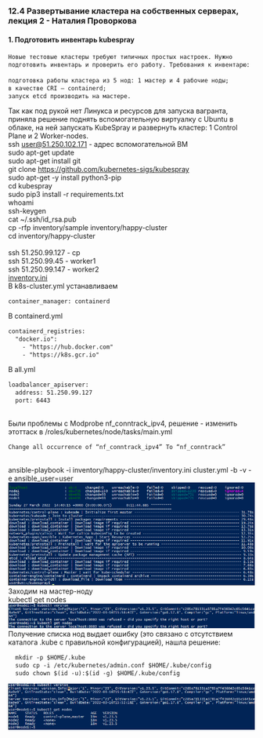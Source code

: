 ### 12.4 Развертывание кластера на собственных серверах, лекция 2 - Наталия Проворкова
#### 1. Подготовить инвентарь kubespray
```
Новые тестовые кластеры требуют типичных простых настроек. Нужно подготовить инвентарь и проверить его работу. Требования к инвентарю:

подготовка работы кластера из 5 нод: 1 мастер и 4 рабочие ноды;
в качестве CRI — containerd;
запуск etcd производить на мастере.
```
Так как под рукой нет Линукса и ресурсов для запуска вагранта, приняла решение поднять вспомогательную виртуалку с Ubuntu в облаке, на ней запускать KubeSpray и развернуть кластер: 1 Control Plane и 2 Worker-nodes.
<br>ssh  user@51.250.102.171 - адрес вспомогательной ВМ
<br>sudo apt-get update 
<br>sudo apt-get install git
<br>git clone https://github.com/kubernetes-sigs/kubespray
<br>sudo apt-get -y install python3-pip
<br>cd kubespray
<br>sudo pip3 install -r requirements.txt
<br>whoami
<br>ssh-keygen
<br>cat ~/.ssh/id_rsa.pub
<br>cp -rfp inventory/sample inventory/happy-cluster
<br>cd inventory/happy-cluster
<br><br>ssh 51.250.99.127 - cp
<br>ssh 51.250.99.45 - worker1
<br>ssh 51.250.99.147 - worker2
<br>[inventory.ini](inventory/happy-cluster/inventory.ini)
<br>В k8s-cluster.yml устанавливаем 
```
container_manager: containerd
```
В containerd.yml
```
containerd_registries:
  "docker.io":
    - "https://hub.docker.com"
    - "https://k8s.gcr.io"
```
В all.yml
```
loadbalancer_apiserver:
  address: 51.250.99.127
  port: 6443
```
<br>Были проблемы с Modprobe nf_conntrack_ipv4, решение - изменить этоттаск в /roles/kubernetes/node/tasks/main.yml
```
Change all occurrence of “nf_conntrack_ipv4” To “nf_conntrack”
```
<br>ansible-playbook -i inventory/happy-cluster/inventory.ini cluster.yml -b -v -e ansible_user=user
<br>![kubespray-setup.png](imgs/kubespray-setup.png)
<br>Заходим на мастер-ноду
<br>kubectl get nodes
<br>![kubectl-version-error.png](imgs/kubectl-version-error.png)
<br>Получение списка нод выдает ошибку (это связано с отсутствием каталога .kube с правильной конфигурацией), нашла решение:
```
  mkdir -p $HOME/.kube
  sudo cp -i /etc/kubernetes/admin.conf $HOME/.kube/config
  sudo chown $(id -u):$(id -g) $HOME/.kube/config
```
![kubectl-version-ok.png](imgs/kubectl-version-ok.png)

